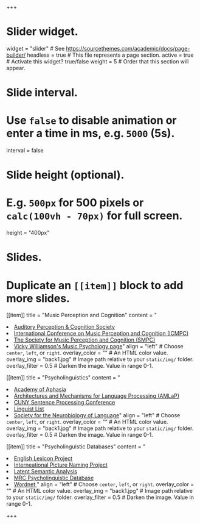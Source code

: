 +++
# Slider widget.
widget = "slider"  # See https://sourcethemes.com/academic/docs/page-builder/
headless = true  # This file represents a page section.
active = true  # Activate this widget? true/false
weight = 5  # Order that this section will appear.

# Slide interval.
# Use `false` to disable animation or enter a time in ms, e.g. `5000` (5s).
interval = false

# Slide height (optional).
# E.g. `500px` for 500 pixels or `calc(100vh - 70px)` for full screen.
height = "400px"

# Slides.
# Duplicate an `[[item]]` block to add more slides.
[[item]]
  title = "Music Perception and Cognition"
  content = "<li>[Auditory Perception & Cognition Society](https://apcsociety.org) <br> <li>[International Conference on Music Perception and Cognition (ICMPC)](http://www.icmpc.org)<br> <li>[The Society for Music Perception and Cognition (SMPC)](http://musicperception.org) <br> <li>[Vicky Williamson's Music Psychology page](http://musicpsychology.co.uk)"
  align = "left"  # Choose `center`, `left`, or `right`.
  overlay_color = ""  # An HTML color value.
  overlay_img = "back1.jpg"  # Image path relative to your `static/img/` folder.
  overlay_filter = 0.5  # Darken the image. Value in range 0-1.

[[item]]
  title = "Psycholinguistics"
  content = "<li>[Academy of Aphasia](http://www.academyofaphasia.org) <br> <li>[Architectures and Mechanisms for Language Processing (AMLaP)](http://www.amlap.org)<br> <li>[CUNY Sentence Processing Conference](http://cuny2018.ucdavis.edu) <br> <li>[Linguist List](http://linguistlist.org) <br> <li> [Society for the Neurobiology of Language](http://www.neurolang.org)"
  align = "left"  # Choose `center`, `left`, or `right`.
  overlay_color = ""  # An HTML color value.
  overlay_img = "back1.jpg"  # Image path relative to your `static/img/` folder.
  overlay_filter = 0.5  # Darken the image. Value in range 0-1.

[[item]]
  title = "Psycholinguistic Databases"
  content = "<li>[English Lexicon Project](https://elexicon.wustl.edu) <br> <li> [Interneational Picture Naming Project](http://crl.ucsd.edu/~aszekely/ipnp/)<br> <li> [Latent Semantic Analysis](http://lsa.colorado.edu)<br> <li> [MRC Psycholinguistic Database](http://websites.psychology.uwa.edu.au/school/MRCDatabase/uwa_mrc.htm)<br> <li> [Wordnet             ](http://wordnet.princeton.edu)"
  align = "left"  # Choose `center`, `left`, or `right`.
  overlay_color = ""  # An HTML color value.
  overlay_img = "back1.jpg"  # Image path relative to your `static/img/` folder.
  overlay_filter = 0.5  # Darken the image. Value in range 0-1.



+++

